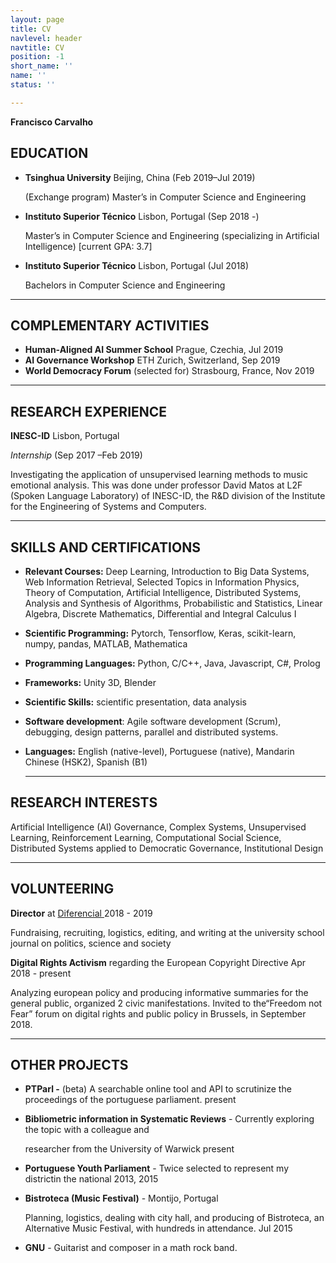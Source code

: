 ```yaml
---
layout: page
title: CV
navlevel: header
navtitle: CV
position: -1
short_name: ''
name: ''
status: ''

---
```

**Francisco Carvalho**

## **EDUCATION**

* **Tsinghua University** Beijing, China (Feb 2019–Jul 2019)

  (Exchange program) Master’s in Computer Science and Engineering
* **Instituto Superior Técnico** Lisbon, Portugal (Sep 2018 -)

  Master’s in Computer Science and Engineering (specializing in Artificial Intelligence) \[current GPA: 3.7\]
* **Instituto Superior Técnico** Lisbon, Portugal (Jul 2018)

  Bachelors in Computer Science and Engineering

***

## **COMPLEMENTARY ACTIVITIES**

* **Human-Aligned AI Summer School** Prague, Czechia, Jul 2019
* **AI Governance Workshop** ETH Zurich, Switzerland, Sep 2019
* **World Democracy Forum** (selected for) Strasbourg, France, Nov 2019

***

## **RESEARCH EXPERIENCE**

**INESC-ID** Lisbon, Portugal

_Internship_ (Sep 2017 –Feb 2019)

Investigating the application of unsupervised learning methods to music emotional analysis. This was done under professor David Matos at L2F (Spoken Language Laboratory) of INESC-ID, the R&D division of the Institute for the Engineering of Systems and Computers.

***

## **SKILLS AND CERTIFICATIONS**

* **Relevant Courses:** Deep Learning, Introduction to Big Data Systems, Web Information Retrieval, Selected Topics in Information Physics, Theory of Computation, Artificial Intelligence, Distributed Systems, Analysis and Synthesis of Algorithms, Probabilistic and Statistics, Linear Algebra, Discrete Mathematics, Differential and Integral Calculus I
* **Scientific Programming:** Pytorch, Tensorflow, Keras, scikit-learn, numpy, pandas, MATLAB, Mathematica
* **Programming Languages:** Python, C/C++, Java, Javascript, C#, Prolog
* **Frameworks:** Unity 3D, Blender
* **Scientific Skills:** scientific presentation, data analysis
* **Software development**: Agile software development (Scrum), debugging, design patterns, parallel and distributed systems.
* **Languages:** English (native-level), Portuguese (native), Mandarin Chinese (HSK2), Spanish (B1)

  ***

## **RESEARCH INTERESTS**

Artificial Intelligence (AI) Governance, Complex Systems, Unsupervised Learning, Reinforcement Learning, Computational Social Science, Distributed Systems applied to Democratic Governance, Institutional Design

***

## **VOLUNTEERING**

**Director** at [Diferencial ](https://diferencial.tecnico.ulisboa.pt/)2018 - 2019

Fundraising, recruiting, logistics, editing, and writing at the university school journal on politics, science and society

**Digital Rights Activism** regarding the European Copyright Directive Apr 2018 - present

Analyzing european policy and producing informative summaries for the general public, organized 2 civic manifestations. Invited to the“Freedom not Fear” forum on digital rights and public policy in Brussels, in September 2018.

***

## **OTHER PROJECTS**

* **PTParl -** (beta) A searchable online tool and API to scrutinize the proceedings of the portuguese parliament. present
* **Bibliometric information in Systematic Reviews** - Currently exploring the topic with a colleague and

  researcher from the University of Warwick present
* **Portuguese Youth Parliament** - Twice selected to represent my districtin the national 2013, 2015
* **Bistroteca (Music Festival)** - Montijo, Portugal

  Planning, logistics, dealing with city hall, and producing of Bistroteca, an Alternative Music Festival, with hundreds in attendance. Jul 2015
* **GNU** - Guitarist and composer in a math rock band.
